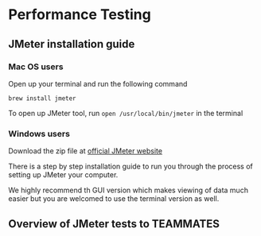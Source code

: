 # Performance Testing

## JMeter installation guide

### Mac OS users
Open up your terminal and run the following command

`brew install jmeter`

To open up JMeter tool, run `open /usr/local/bin/jmeter` in the terminal

### Windows users

Download the zip file at [official JMeter website](https://jmeter.apache.org/download_jmeter.cgi)

There is a step by step installation guide to run you through the process of setting up JMeter your computer.

We highly recommend th GUI version which makes viewing of data much easier but you are welcomed to use the terminal version as well.

## Overview of JMeter tests to TEAMMATES
